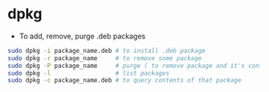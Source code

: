 # dpkg

- To add, remove, purge .deb packages

```bash
sudo dpkg -i package_name.deb # to install .deb package
sudo dpkg -r package_name     # to remove some package
sudo dpkg -P package_name     # purge ( to remove package and it's config )
sudo dpkg -l                  # list packages
sudo dpkg -c package_name.deb # to query contents of that package
```